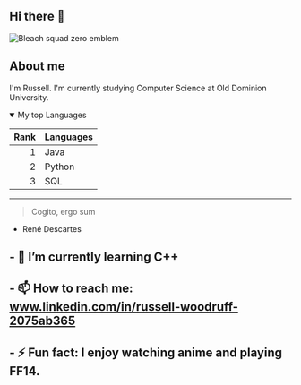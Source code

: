 ## Hi there 👋
![Bleach squad zero emblem](<img width="189" height="267" alt="Untitled" src="https://github.com/user-attachments/assets/84061e45-ea1e-4ed3-bfa5-7a0aeef797bc" />
)


## About me

<!-- TO DO: add more details about me later -->
 I'm Russell. I'm currently studying Computer Science at Old Dominion University.
 
<details open>
<summary>My top Languages</summary>
 
| Rank | Languages |
|-----:|-----------|
|     1| Java      |
|     2| Python    |
|     3| SQL       |
</details>

---
> Cogito, ergo sum

- René Descartes

## - 🌱 I’m currently learning C++
## - 📫 How to reach me: www.linkedin.com/in/russell-woodruff-2075ab365
## - ⚡ Fun fact: I enjoy watching anime and playing FF14.
<!--
**rdw31/rdw31** is a ✨ _special_ ✨ repository because its `README.md` (this file) appears on your GitHub profile.

Here are some ideas to get you started:

- 🔭 I’m currently working on ...
- 🌱 I’m currently learning ...C++
- 👯 I’m looking to collaborate on ...
- 🤔 I’m looking for help with ...
- 💬 Ask me about ... - 📫 How to reach me: ... www.linkedin.com/in/russell-woodruff-2075ab365
- 😄 Pronouns: ...he/him
- ⚡ Fun fact: ...I enjoy watching anime and playing FF14.
-->
